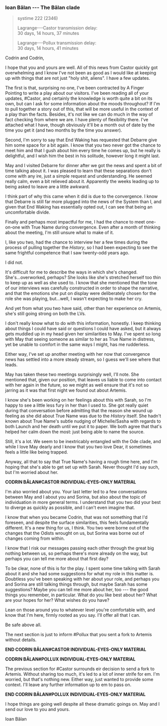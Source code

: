 ### Ioan Bălan --- The Bălan clade

> systime 222 (2346)
>
> Lagrange---Castor transmission delay:  
> 30 days, 14 hours, 37 minutes
>
> Lagrange---Pollux transmission delay:  
> 30 days, 14 hours, 41 minutes


Codrin and Codrin,

I hope that you and yours are well. All of this news from Castor quickly got overwhelming and I know I've not been as good as I would like at keeping up with things that are not just "holy shit, aliens". I have a few updates.

The first is that, surprising no one, I've been contracted by A Finger Pointing to write a play about our visitors. I've been reading all of your updates, #Castor, and certainly the knowledge is worth quite a bit on its own, but can I ask for some information about the moods throughout? If I'm to pull together a story out of this, that will be more useful in the context of a play than the facts. Besides, it's not like we can do much in the way of fact checking from where we are. I have plenty of flexibility there. I've attached what I have, though obviously it'll be a month out of date by the time you get it (and two months by the time you answer).

Second, I'm sorry to say that End Waking has requested that Debarre give him some space for a bit again. I know that you two never got the chance to meet him and that I gush about him every time he comes up, but he really is delightful, and I wish him the best in his solitude, however long it might last.

May and I visited Debarre for dinner after we got the news and spent a bit of time talking about it. I was pleased to learn that these separations don't come with any ire, just a simple request and understanding. He seemed really calm, even a bit relieved about it. Apparently the weeks leading up to being asked to leave are a little awkward.

I think part of why this came when it did is due to the convergence. I know that Debarre is still far more plugged into the news of the System than I, and given that End Waking has essentially opted out, I can see that being an uncomfortable divide.

Finally and perhaps most impactful for me, I had the chance to meet one-on-one with True Name during convergence. Even after a month of thinking about the meeting, I'm still unsure what to make of it.

I, like you two, had the chance to interview her a few times during the process of pulling together the *History*, so I had been expecting to see the same frightful competence that I saw twenty-odd years ago.

I did not.

It's difficult for me to describe the ways in which she's changed. She's...overworked, perhaps? She looks like she's stretched herself too thin to keep up as well as she used to. I know that she mentioned that the tone of our interviews was carefully constructed in order to shape the narrative, and that the emotions she put on display were deliberately chosen for the role she was playing, but...well, I wasn't expecting to make her cry.

And yet from what you two have said, other than her experience on Artemis, she's still going strong on both the LVs.

I don't really know what to do with this information, honestly. I keep thinking about things I could have said or questions I could have asked, but it always gets muddled up in my head given her similarities to May. I've spent so long with May that seeing someone as similar to her as True Name in distress, yet be unable to comfort in the same ways I might, has me rudderless.

Either way, I've set up another meeting with her now that convergence news has settled into a more steady stream, so I guess we'll see where that leads.

May has taken these two meetings surprisingly well, I'll note. She mentioned that, given our position, that leaves us liable to come into contact with her again in the future, so we might as well ensure that it's not so jarring as it was that first night we found out about Artemis.

I know she's been working on her feelings about this with Sarah, so I'm happy to see a little less fury in her than I used to. She got really quiet during that conversation before admitting that the reason she wound up feeling as she did about True Name was due to the *History* itself. She hadn't known about True Name's subtle nudging of Michelle/Sasha with regards to both Launch and her death until we put it to paper. We both agree that that's helped her calm down the most: just being able to name the source.

Still, it's a lot. We seem to be inextricably entangled with the Ode clade, and while I love May dearly and I know that you two love Dear, it sometimes feels a little like being trapped.

Anyway, all that to say that True Name's having a rough time here, and I'm hoping that she's able to get set up with Sarah. Never thought I'd say such, but I'm worried about her.

**CODRIN BĂLAN#CASTOR INDIVIDUAL-EYES-ONLY MATERIAL**

I'm also worried about you. Your last letter led to a few conversations between May and I about you and Sorina, but also about the topic of individuation in more general terms. I understand that you two did your best to diverge as quickly as possible, and I can't even imagine that.

I know that when you became Codrin, that was not something that I'd foreseen, and despite the surface similarities, this feels fundamentally different. It's a new thing for us, I think. You two were borne out of the changes that the Odists wrought on us, but Sorina was borne out of changes coming from within.

I know that I risk our messages passing each other through the great big nothing between us, so perhaps there's more already on the way, but perhaps you can tell me more about that first day?

To be clear, none of this is for the play. I spent some time talking with Sarah about it and she had some suggestions for what my role in this matter is. Doubtless you've been speaking with her about your role, and perhaps you and Sorina are still talking things through, but maybe Sarah has some suggestions? Maybe you can tell me more about her, too --- the good things you remember, in particular. What do you like best about her? What are your hopes for her? What wishes do you have?

Lean on those around you to whatever level you're comfortable with, and know that I'm here, firmly rooted as you say. I'll offer all that I can.

Be safe above all.

The next section is just to inform #Pollux that you sent a fork to Artemis without details.

**END CODRIN BĂLAN#CASTOR INDIVIDUAL-EYES-ONLY MATERIAL**

**CODRIN BĂLAN#POLLUX INDIVIDUAL-EYES-ONLY MATERIAL**

The previous section for #Castor surrounds eir decision to send a fork to Artemis. Without sharing too much, it's led to a lot of inner strife for em. I'm worried, but that's nothing new. Either way, just wanted to provide some context. I'll leave any further information up to em to pass on.

**END CODRIN BĂLAN#POLLUX INDIVIDUAL-EYES-ONLY MATERIAL**

I hope things are going well despite all these dramatic goings on. May and I send our love to you and yours.

Ioan Bălan
